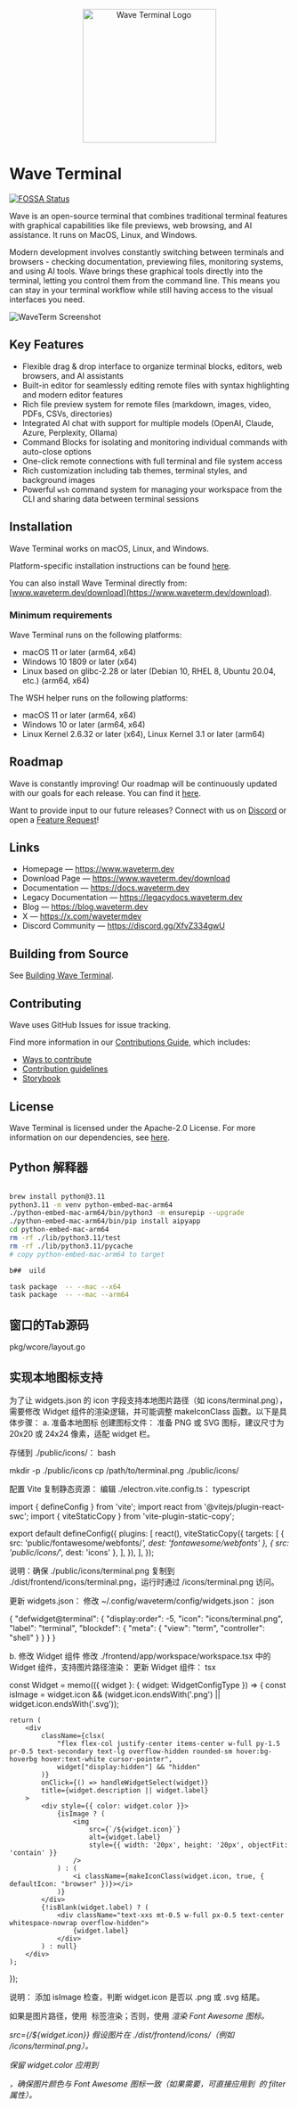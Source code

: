 <p align="center">
  <a href="https://www.waveterm.dev">
	<picture>
		<source media="(prefers-color-scheme: dark)" srcset="./assets/wave-dark.png">
		<source media="(prefers-color-scheme: light)" srcset="./assets/wave-light.png">
		<img alt="Wave Terminal Logo" src="./assets/wave-light.png" width="240">
	</picture>
  </a>
  <br/>
</p>

# Wave Terminal

[![FOSSA Status](https://app.fossa.com/api/projects/git%2Bgithub.com%2Fwavetermdev%2Fwaveterm.svg?type=shield)](https://app.fossa.com/projects/git%2Bgithub.com%2Fwavetermdev%2Fwaveterm?ref=badge_shield)

Wave is an open-source terminal that combines traditional terminal features with graphical capabilities like file previews, web browsing, and AI assistance. It runs on MacOS, Linux, and Windows.

Modern development involves constantly switching between terminals and browsers - checking documentation, previewing files, monitoring systems, and using AI tools. Wave brings these graphical tools directly into the terminal, letting you control them from the command line. This means you can stay in your terminal workflow while still having access to the visual interfaces you need.

![WaveTerm Screenshot](./assets/wave-screenshot.webp)

## Key Features

- Flexible drag & drop interface to organize terminal blocks, editors, web browsers, and AI assistants
- Built-in editor for seamlessly editing remote files with syntax highlighting and modern editor features
- Rich file preview system for remote files (markdown, images, video, PDFs, CSVs, directories)
- Integrated AI chat with support for multiple models (OpenAI, Claude, Azure, Perplexity, Ollama)
- Command Blocks for isolating and monitoring individual commands with auto-close options
- One-click remote connections with full terminal and file system access
- Rich customization including tab themes, terminal styles, and background images
- Powerful `wsh` command system for managing your workspace from the CLI and sharing data between terminal sessions

## Installation

Wave Terminal works on macOS, Linux, and Windows.

Platform-specific installation instructions can be found [here](https://docs.waveterm.dev/gettingstarted).

You can also install Wave Terminal directly from: [www.waveterm.dev/download](https://www.waveterm.dev/download).

### Minimum requirements

Wave Terminal runs on the following platforms:

- macOS 11 or later (arm64, x64)
- Windows 10 1809 or later (x64)
- Linux based on glibc-2.28 or later (Debian 10, RHEL 8, Ubuntu 20.04, etc.) (arm64, x64)

The WSH helper runs on the following platforms:

- macOS 11 or later (arm64, x64)
- Windows 10 or later (arm64, x64)
- Linux Kernel 2.6.32 or later (x64), Linux Kernel 3.1 or later (arm64)

## Roadmap

Wave is constantly improving! Our roadmap will be continuously updated with our goals for each release. You can find it [here](./ROADMAP.md).

Want to provide input to our future releases? Connect with us on [Discord](https://discord.gg/XfvZ334gwU) or open a [Feature Request](https://github.com/wavetermdev/waveterm/issues/new/choose)!

## Links

- Homepage &mdash; https://www.waveterm.dev
- Download Page &mdash; https://www.waveterm.dev/download
- Documentation &mdash; https://docs.waveterm.dev
- Legacy Documentation &mdash; https://legacydocs.waveterm.dev
- Blog &mdash; https://blog.waveterm.dev
- X &mdash; https://x.com/wavetermdev
- Discord Community &mdash; https://discord.gg/XfvZ334gwU

## Building from Source

See [Building Wave Terminal](BUILD.md).

## Contributing

Wave uses GitHub Issues for issue tracking.

Find more information in our [Contributions Guide](CONTRIBUTING.md), which includes:

- [Ways to contribute](CONTRIBUTING.md#contributing-to-wave-terminal)
- [Contribution guidelines](CONTRIBUTING.md#before-you-start)
- [Storybook](https://docs.waveterm.dev/storybook)

## License

Wave Terminal is licensed under the Apache-2.0 License. For more information on our dependencies, see [here](./ACKNOWLEDGEMENTS.md).

## Python 解释器

```bash

brew install python@3.11
python3.11 -m venv python-embed-mac-arm64
./python-embed-mac-arm64/bin/python3 -m ensurepip --upgrade
./python-embed-mac-arm64/bin/pip install aipyapp
cd python-embed-mac-arm64
rm -rf ./lib/python3.11/test
rm -rf ./lib/python3.11/pycache
# copy python-embed-mac-arm64 to target

b##  uild

task package  -- --mac --x64
task package  -- --mac --arm64
```

## 窗口的Tab源码

pkg/wcore/layout.go

## 实现本地图标支持

为了让 widgets.json 的 icon 字段支持本地图片路径（如 icons/terminal.png），需要修改 Widget 组件的渲染逻辑，并可能调整 makeIconClass 函数。以下是具体步骤：
a. 准备本地图标
创建图标文件：
准备 PNG 或 SVG 图标，建议尺寸为 20x20 或 24x24 像素，适配 widget 栏。

存储到 ./public/icons/：
bash

mkdir -p ./public/icons
cp /path/to/terminal.png ./public/icons/

配置 Vite 复制静态资源：
编辑 ./electron.vite.config.ts：
typescript

import { defineConfig } from 'vite';
import react from '@vitejs/plugin-react-swc';
import { viteStaticCopy } from 'vite-plugin-static-copy';

export default defineConfig({
plugins: [
react(),
viteStaticCopy({
targets: [
{ src: 'public/fontawesome/webfonts/*', dest: 'fontawesome/webfonts' },
{ src: 'public/icons/*', dest: 'icons' },
],
}),
],
});

说明：确保 ./public/icons/terminal.png 复制到 ./dist/frontend/icons/terminal.png，运行时通过 /icons/terminal.png 访问。

更新 widgets.json：
修改 ~/.config/waveterm/config/widgets.json：
json

{
"defwidget@terminal": {
"display:order": -5,
"icon": "icons/terminal.png",
"label": "terminal",
"blockdef": {
"meta": {
"view": "term",
"controller": "shell"
}
}
}
}

b. 修改 Widget 组件
修改 ./frontend/app/workspace/workspace.tsx 中的 Widget 组件，支持图片路径渲染：
更新 Widget 组件：
tsx

const Widget = memo(({ widget }: { widget: WidgetConfigType }) => {
const isImage = widget.icon && (widget.icon.endsWith('.png') || widget.icon.endsWith('.svg'));

    return (
        <div
            className={clsx(
                "flex flex-col justify-center items-center w-full py-1.5 pr-0.5 text-secondary text-lg overflow-hidden rounded-sm hover:bg-hoverbg hover:text-white cursor-pointer",
                widget["display:hidden"] && "hidden"
            )}
            onClick={() => handleWidgetSelect(widget)}
            title={widget.description || widget.label}
        >
            <div style={{ color: widget.color }}>
                {isImage ? (
                    <img
                        src={`/${widget.icon}`}
                        alt={widget.label}
                        style={{ width: '20px', height: '20px', objectFit: 'contain' }}
                    />
                ) : (
                    <i className={makeIconClass(widget.icon, true, { defaultIcon: "browser" })}></i>
                )}
            </div>
            {!isBlank(widget.label) ? (
                <div className="text-xxs mt-0.5 w-full px-0.5 text-center whitespace-nowrap overflow-hidden">
                    {widget.label}
                </div>
            ) : null}
        </div>
    );

});

说明：
添加 isImage 检查，判断 widget.icon 是否以 .png 或 .svg 结尾。

如果是图片路径，使用 <img> 标签渲染；否则，使用 <i> 渲染 Font Awesome 图标。

src={/${widget.icon}} 假设图片在 ./dist/frontend/icons/（例如 /icons/terminal.png）。

保留 widget.color 应用到 <div>，确保图片颜色与 Font Awesome 图标一致（如果需要，可直接应用到 <img> 的 filter 属性）。
